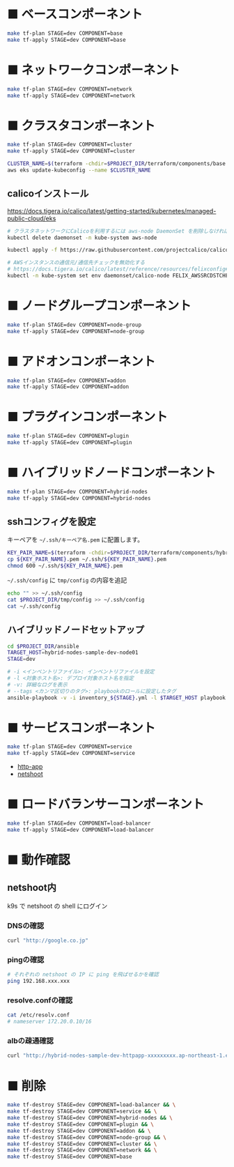 # ■ ベースコンポーネント

```bash
make tf-plan STAGE=dev COMPONENT=base
make tf-apply STAGE=dev COMPONENT=base
```

# ■ ネットワークコンポーネント

```bash
make tf-plan STAGE=dev COMPONENT=network
make tf-apply STAGE=dev COMPONENT=network
```

# ■ クラスタコンポーネント

```bash
make tf-plan STAGE=dev COMPONENT=cluster
make tf-apply STAGE=dev COMPONENT=cluster

CLUSTER_NAME=$(terraform -chdir=$PROJECT_DIR/terraform/components/base output -raw cluster_name)
aws eks update-kubeconfig --name $CLUSTER_NAME
```

## calicoインストール

https://docs.tigera.io/calico/latest/getting-started/kubernetes/managed-public-cloud/eks

```bash
# クラスタネットワークにCalicoを利用するには aws-node DaemonSet を削除しなければならない
kubectl delete daemonset -n kube-system aws-node

kubectl apply -f https://raw.githubusercontent.com/projectcalico/calico/v3.29.2/manifests/calico-vxlan.yaml

# AWSインスタンスの通信元/通信先チェックを無効化する
# https://docs.tigera.io/calico/latest/reference/resources/felixconfig#aws-integration
kubectl -n kube-system set env daemonset/calico-node FELIX_AWSSRCDSTCHECK=DoNothing
```

# ■ ノードグループコンポーネント

```bash
make tf-plan STAGE=dev COMPONENT=node-group
make tf-apply STAGE=dev COMPONENT=node-group
```


# ■ アドオンコンポーネント

```bash
make tf-plan STAGE=dev COMPONENT=addon
make tf-apply STAGE=dev COMPONENT=addon
```

# ■ プラグインコンポーネント

```bash
make tf-plan STAGE=dev COMPONENT=plugin
make tf-apply STAGE=dev COMPONENT=plugin
```


# ■ ハイブリッドノードコンポーネント

```bash
make tf-plan STAGE=dev COMPONENT=hybrid-nodes
make tf-apply STAGE=dev COMPONENT=hybrid-nodes
```

## sshコンフィグを設定

キーペアを `~/.ssh/キーペア名.pem` に配置します。

```bash
KEY_PAIR_NAME=$(terraform -chdir=$PROJECT_DIR/terraform/components/hybrid-nodes output -raw key_pair_name)
cp ${KEY_PAIR_NAME}.pem ~/.ssh/${KEY_PAIR_NAME}.pem
chmod 600 ~/.ssh/${KEY_PAIR_NAME}.pem
```

`~/.ssh/config` に `tmp/config` の内容を追記

```bash
echo "" >> ~/.ssh/config
cat $PROJECT_DIR/tmp/config >> ~/.ssh/config
cat ~/.ssh/config
```

## ハイブリッドノードセットアップ

```bash
cd $PROJECT_DIR/ansible
TARGET_HOST=hybrid-nodes-sample-dev-node01
STAGE=dev

# -i <インベントリファイル>: インベントリファイルを設定
# -l <対象ホスト名>: デプロイ対象ホスト名を指定
# -v: 詳細なログを表示
# --tags <カンマ区切りのタグ>: playbookのロールに設定したタグ
ansible-playbook -v -i inventory_${STAGE}.yml -l $TARGET_HOST playbook.yml
```


# ■ サービスコンポーネント

```bash
make tf-plan STAGE=dev COMPONENT=service
make tf-apply STAGE=dev COMPONENT=service
```

- [http-app](./service/http-app/README.md)
- [netshoot](./service/netshoot/README.md)

# ■ ロードバランサーコンポーネント

```bash
make tf-plan STAGE=dev COMPONENT=load-balancer
make tf-apply STAGE=dev COMPONENT=load-balancer
```

# ■ 動作確認

## netshoot内

k9s で netshoot の shell にログイン

### DNSの確認

```bash
curl "http://google.co.jp"
```

### pingの確認

```bash
# それぞれの netshoot の IP に ping を飛ばせるかを確認
ping 192.168.xxx.xxx
```


### resolve.confの確認

```bash
cat /etc/resolv.conf
# nameserver 172.20.0.10/16
```

### albの疎通確認

```bash
curl "http://hybrid-nodes-sample-dev-httpapp-xxxxxxxxx.ap-northeast-1.elb.amazonaws.com/"
```


# ■ 削除

```bash
make tf-destroy STAGE=dev COMPONENT=load-balancer && \
make tf-destroy STAGE=dev COMPONENT=service && \
make tf-destroy STAGE=dev COMPONENT=hybrid-nodes && \
make tf-destroy STAGE=dev COMPONENT=plugin && \
make tf-destroy STAGE=dev COMPONENT=addon && \
make tf-destroy STAGE=dev COMPONENT=node-group && \
make tf-destroy STAGE=dev COMPONENT=cluster && \
make tf-destroy STAGE=dev COMPONENT=network && \
make tf-destroy STAGE=dev COMPONENT=base
```
